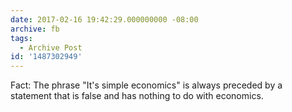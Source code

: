 ```yaml
---
date: 2017-02-16 19:42:29.000000000 -08:00
archive: fb
tags: 
  - Archive Post
id: '1487302949'
---
```


Fact: The phrase "It's simple economics" is always preceded by a statement that is false and has nothing to do with economics.
